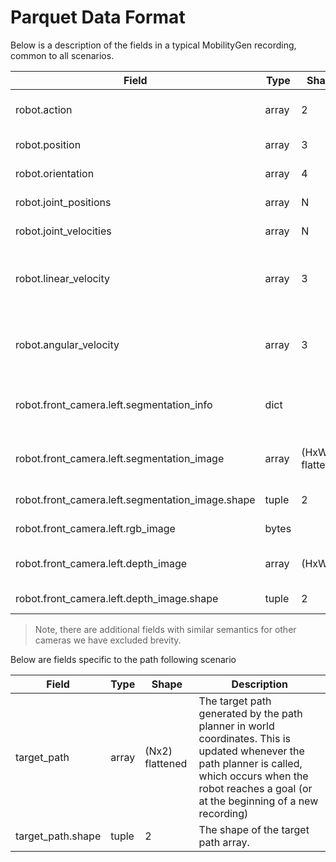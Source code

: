 # Parquet Data Format

Below is a description of the fields in a typical MobilityGen recording, common to all scenarios.

| Field | Type | Shape | Description |
|-------|------|-------|-------------|
| robot.action | array | 2 | The command linear, angular velocity in the robot frame. |
| robot.position | array | 3 | The xyz position of the robot in the world frame. |
| robot.orientation | array | 4 | The quaternion of the robot in the world frame. |
| robot.joint_positions| array | N | The joint positions of the robot. |
| robot.joint_velocities | array | N | The joint velocities of the robot. |
| robot.linear_velocity | array | 3 | The linear velocity of the robot in the world frame. (Retrieved by robot.get_linear_velocity() in isaac sim) |
| robot.angular_velocity | array | 3 | The linear velocity of the robot in the world frame.  (Retrieved by robot.get_angular_velocity() in isaac sim) |
| robot.front_camera.left.segmentation_info | dict |  | The segmentation info dictionary as retrieved by the Isaac Sim replicator annotator. |
| robot.front_camera.left.segmentation_image | array | (HxW) flattened | The segmentation image as retrieved by the Isaac Sim replicator annotator.  Flattened |
| robot.front_camera.left.segmentation_image.shape | tuple | 2 | The segmentation image shape. |
| robot.front_camera.left.rgb_image | bytes |  | The RGB camera image compressed to JPG. |
| robot.front_camera.left.depth_image | array | (HxW) | The depth image (in meters) flattened into an array. |
| robot.front_camera.left.depth_image.shape | tuple | 2 | The shape of the depth image.

> Note, there are additional fields with similar semantics for other cameras we have excluded brevity.

Below are fields specific to the path following scenario

| Field | Type | Shape | Description |
|-------|------|-------|-------------|
| target_path | array | (Nx2) flattened | The target path generated by the path planner in world coordinates. This is updated whenever the path planner is called, which occurs when the robot reaches a goal (or at the beginning of a new recording) |
| target_path.shape | tuple | 2 | The shape of the target path array. |